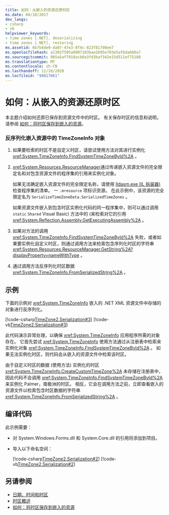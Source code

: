 ```yaml
---
title: 如何：从嵌入的资源还原时区
ms.date: 04/10/2017
dev_langs:
- csharp
- vb
helpviewer_keywords:
- time zones [.NET], deserializing
- time zones [.NET], restoring
ms.assetid: 6b7b4de9-da07-47e3-8f4c-823f81798ee7
ms.openlocfilehash: a1302f595a0907103bae2695e703e5af6da660a7
ms.sourcegitcommit: 965a5af7918acb0a3fd3baf342e15d511ef75188
ms.translationtype: MT
ms.contentlocale: zh-CN
ms.lasthandoff: 11/18/2020
ms.locfileid: "94817661"
---
```

# <a name="how-to-restore-time-zones-from-an-embedded-resource"></a>如何：从嵌入的资源还原时区

本主题介绍如何还原已保存到资源文件中的时区。 有关保存时区的信息和说明，请参阅 [如何：将时区保存到嵌入的资源](save-time-zones-to-an-embedded-resource.md)。

### <a name="to-deserialize-a-timezoneinfo-object-from-an-embedded-resource"></a>反序列化嵌入资源中的 TimeZoneInfo 对象

1. 如果要检索的时区不是自定义时区，请尝试使用方法对其进行实例化 <xref:System.TimeZoneInfo.FindSystemTimeZoneById%2A> 。

2. <xref:System.Resources.ResourceManager>通过传递嵌入资源文件的完全限定名和对包含资源文件的程序集的引用来实例化对象。

   如果无法确定嵌入资源文件的完全限定名称，请使用 [Ildasm.exe (IL 拆装器) ](../../framework/tools/ildasm-exe-il-disassembler.md) 检查程序集的清单。 一 `.mresource` 项标识资源。 在此示例中，该资源的完全限定名为 `SerializeTimeZoneData.SerializedTimeZones` 。

   如果资源文件嵌入到包含时区实例化代码的同一程序集中，则可以通过调用 `static` `Shared` Visual Basic) 方法中的 (来检索对它的引用 <xref:System.Reflection.Assembly.GetExecutingAssembly%2A> 。

3. 如果对方法的调用 <xref:System.TimeZoneInfo.FindSystemTimeZoneById%2A> 失败，或者如果要实例化自定义时区，则通过调用方法来检索包含序列化时区的字符串 <xref:System.Resources.ResourceManager.GetString%2A?displayProperty=nameWithType> 。

4. 通过调用方法反序列化时区数据 <xref:System.TimeZoneInfo.FromSerializedString%2A> 。

## <a name="example"></a>示例

下面的示例对 <xref:System.TimeZoneInfo> 嵌入的 .NET XML 资源文件中存储的对象进行反序列化。

[!code-csharp[TimeZone2.Serialization#3](../../../samples/snippets/csharp/VS_Snippets_CLR/TimeZone2.Serialization/cs/SerializeTimeZoneData.cs#3)]
[!code-vb[TimeZone2.Serialization#3](../../../samples/snippets/visualbasic/VS_Snippets_CLR/TimeZone2.Serialization/vb/SerializeTimeZoneData.vb#3)]

此代码演示异常处理，以确保 <xref:System.TimeZoneInfo> 应用程序所需的对象存在。 它首先尝试 <xref:System.TimeZoneInfo> 使用方法通过从注册表中检索来实例化对象 <xref:System.TimeZoneInfo.FindSystemTimeZoneById%2A> 。 如果无法实例化时区，则代码会从嵌入的资源文件中检索该时区。

由于自定义时区的数据 (使用方法) 实例化的时区 <xref:System.TimeZoneInfo.CreateCustomTimeZone%2A> 未存储在注册表中，因此代码不会调用 <xref:System.TimeZoneInfo.FindSystemTimeZoneById%2A> 来实例化 Palmer，南极洲的时区。 相反，它会在调用方法之前，立即查看嵌入的资源文件以检索包含时区数据的字符串 <xref:System.TimeZoneInfo.FromSerializedString%2A> 。

## <a name="compiling-the-code"></a>编译代码

此示例需要：

- 对 System.Windows.Forms.dll 和 System.Core.dll 的引用将添加到项目。

- 导入以下命名空间：

  [!code-csharp[TimeZone2.Serialization#2](../../../samples/snippets/csharp/VS_Snippets_CLR/TimeZone2.Serialization/cs/SerializeTimeZoneData.cs#2)]
  [!code-vb[TimeZone2.Serialization#2](../../../samples/snippets/visualbasic/VS_Snippets_CLR/TimeZone2.Serialization/vb/SerializeTimeZoneData.vb#2)]

## <a name="see-also"></a>另请参阅

- [日期、时间和时区](index.md)
- [时区概述](time-zone-overview.md)
- [如何：将时区保存到嵌入的资源](save-time-zones-to-an-embedded-resource.md)
